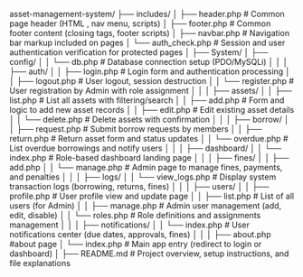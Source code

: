 asset-management-system/
├── includes/
│   ├── header.php           # Common page header (HTML <head>, nav menu, scripts)
│   ├── footer.php           # Common footer content (closing tags, footer scripts)
│   ├── navbar.php           # Navigation bar markup included on pages
│   └── auth_check.php       # Session and user authentication verification for protected pages
│
├── System/
│   ├── config/
│   │   └── db.php           # Database connection setup (PDO/MySQLi)
│   │
│   ├── auth/
│   │   ├── login.php        # Login form and authentication processing
│   │   ├── logout.php       # User logout, session destruction
│   │   └── register.php     # User registration by Admin with role assignment
│   │
│   ├── assets/
│   │   ├── list.php         # List all assets with filtering/search
│   │   ├── add.php          # Form and logic to add new asset records
│   │   ├── edit.php         # Edit existing asset details
│   │   └── delete.php       # Delete assets with confirmation
│   │
│   ├── borrow/
│   │   ├── request.php      # Submit borrow requests by members
│   │   ├── return.php       # Return asset form and status updates
│   │   └── overdue.php      # List overdue borrowings and notify users
│   │
│   ├── dashboard/
│   │   └── index.php        # Role-based dashboard landing page
│   │
│   ├── fines/
│   │   ├── add.php 
│   │   └── manage.php       # Admin page to manage fines, payments, and penalties
│   │
│   ├── logs/
│   │   └── view_logs.php    # Display system transaction logs (borrowing, returns, fines)
│   │
│   ├── users/
│   │   ├── profile.php      # User profile view and update page
│   │   ├── list.php         # List of all users (for Admin)
│   │   ├── manage.php       # Admin user management (add, edit, disable)
│   │   └── roles.php        # Role definitions and assignments management
│   │
│   ├── notifications/
│   │   └── index.php        # User notifications center (due dates, approvals, fines)
│   │
│   ├── about.php            #about page
│   └── index.php            # Main app entry (redirect to login or dashboard)
│
├── README.md                # Project overview, setup instructions, and file explanations
